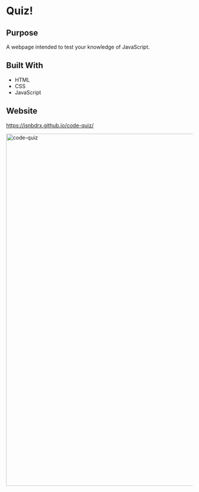# Quiz!

## Purpose
A webpage intended to test your knowledge of JavaScript.

## Built With
* HTML
* CSS
* JavaScript

## Website
https://jsnbdrx.github.io/code-quiz/

<img width="952" alt="code-quiz" src="https://user-images.githubusercontent.com/91853630/141669142-d2981f9e-fe29-40d1-9f9d-aaf3145132bc.PNG">